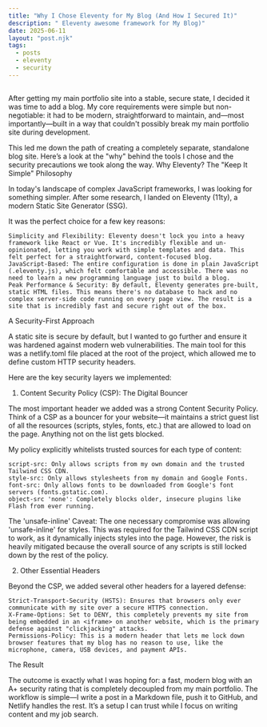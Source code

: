```yaml
---
title: "Why I Chose Eleventy for My Blog (And How I Secured It)"
description: " Eleventy awesome framework for My Blog)"
date: 2025-06-11
layout: "post.njk"
tags:
  - posts
  - eleventy
  - security
---
```


##
After getting my main portfolio site into a stable, secure state, I decided it was time to add a blog. My core requirements were simple but non-negotiable: it had to be modern, straightforward to maintain, and—most importantly—built in a way that couldn't possibly break my main portfolio site during development.

This led me down the path of creating a completely separate, standalone blog site. Here’s a look at the "why" behind the tools I chose and the security precautions we took along the way.
Why Eleventy? The "Keep It Simple" Philosophy

In today's landscape of complex JavaScript frameworks, I was looking for something simpler. After some research, I landed on Eleventy (11ty), a modern Static Site Generator (SSG).

It was the perfect choice for a few key reasons:

    Simplicity and Flexibility: Eleventy doesn't lock you into a heavy framework like React or Vue. It's incredibly flexible and un-opinionated, letting you work with simple templates and data. This felt perfect for a straightforward, content-focused blog.
    JavaScript-Based: The entire configuration is done in plain JavaScript (.eleventy.js), which felt comfortable and accessible. There was no need to learn a new programming language just to build a blog.
    Peak Performance & Security: By default, Eleventy generates pre-built, static HTML files. This means there's no database to hack and no complex server-side code running on every page view. The result is a site that is incredibly fast and secure right out of the box.

A Security-First Approach

A static site is secure by default, but I wanted to go further and ensure it was hardened against modern web vulnerabilities. The main tool for this was a netlify.toml file placed at the root of the project, which allowed me to define custom HTTP security headers.

Here are the key security layers we implemented:

1. Content Security Policy (CSP): The Digital Bouncer

The most important header we added was a strong Content Security Policy. Think of a CSP as a bouncer for your website—it maintains a strict guest list of all the resources (scripts, styles, fonts, etc.) that are allowed to load on the page. Anything not on the list gets blocked.

My policy explicitly whitelists trusted sources for each type of content:

    script-src: Only allows scripts from my own domain and the trusted Tailwind CSS CDN.
    style-src: Only allows stylesheets from my domain and Google Fonts.
    font-src: Only allows fonts to be downloaded from Google's font servers (fonts.gstatic.com).
    object-src 'none': Completely blocks older, insecure plugins like Flash from ever running.

The 'unsafe-inline' Caveat: The one necessary compromise was allowing 'unsafe-inline' for styles. This was required for the Tailwind CSS CDN script to work, as it dynamically injects styles into the page. However, the risk is heavily mitigated because the overall source of any scripts is still locked down by the rest of the policy.

2. Other Essential Headers

Beyond the CSP, we added several other headers for a layered defense:

    Strict-Transport-Security (HSTS): Ensures that browsers only ever communicate with my site over a secure HTTPS connection.
    X-Frame-Options: Set to DENY, this completely prevents my site from being embedded in an <iframe> on another website, which is the primary defense against "clickjacking" attacks.
    Permissions-Policy: This is a modern header that lets me lock down browser features that my blog has no reason to use, like the microphone, camera, USB devices, and payment APIs.

The Result

The outcome is exactly what I was hoping for: a fast, modern blog with an A+ security rating that is completely decoupled from my main portfolio. The workflow is simple—I write a post in a Markdown file, push it to GitHub, and Netlify handles the rest. It’s a setup I can trust while I focus on writing content and my job search.